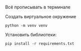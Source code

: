Всё прописывать в терминале

Создать виртуальное окружение

    python -m venv venv

Установить библиотеки:

    pip install -r requirements.txt



